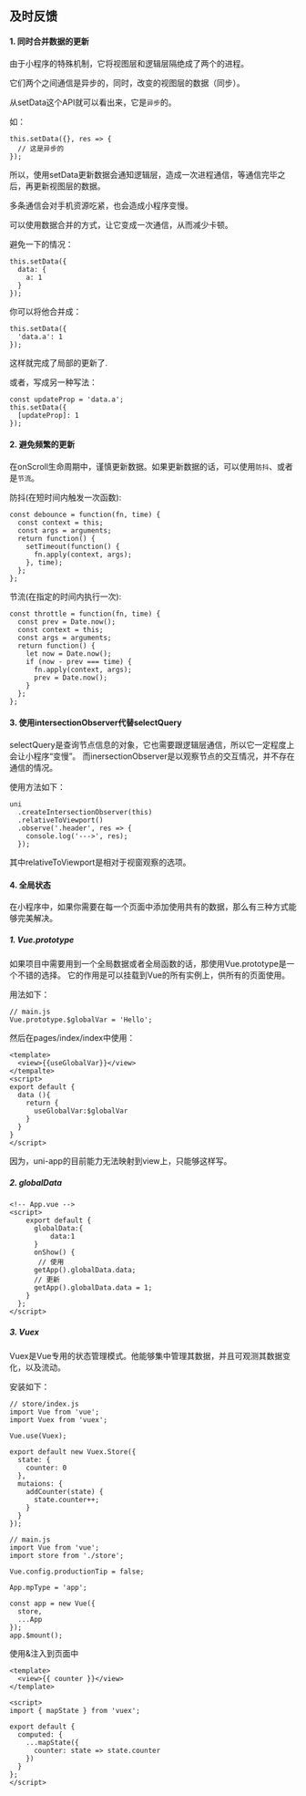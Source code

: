## 及时反馈

#### 1. 同时合并数据的更新
由于小程序的特殊机制，它将视图层和逻辑层隔绝成了两个的进程。

它们两个之间通信是异步的，同时，改变的视图层的数据（同步）。

从setData这个API就可以看出来，它是`异步`的。

如：
```
this.setData({}, res => {
  // 这是异步的
});
```
所以，使用setData更新数据会通知逻辑层，造成一次进程通信，等通信完毕之后，再更新视图层的数据。

多条通信会对手机资源吃紧，也会造成小程序变慢。

可以使用数据合并的方式，让它变成一次通信，从而减少卡顿。

避免一下的情况：
```
this.setData({
  data: {
    a: 1
  }
});
```
你可以将他合并成：
```
this.setData({
  'data.a': 1
});
```
这样就完成了局部的更新了.

或者，写成另一种写法：
```
const updateProp = 'data.a';
this.setData({
  [updateProp]: 1
});
```

#### 2. 避免频繁的更新
在onScroll生命周期中，谨慎更新数据。如果更新数据的话，可以使用`防抖`、或者是`节流`。

防抖(在短时间内触发一次函数):
```
const debounce = function(fn, time) {
  const context = this;
  const args = arguments;
  return function() {
    setTimeout(function() {
      fn.apply(context, args);
    }, time);
  };
};
```
节流(在指定的时间内执行一次):
```
const throttle = function(fn, time) {
  const prev = Date.now();
  const context = this;
  const args = arguments;
  return function() {
    let now = Date.now();
    if (now - prev === time) {
      fn.apply(context, args);
      prev = Date.now();
    }
  };
};
```

#### 3. 使用intersectionObserver代替selectQuery
selectQuery是查询节点信息的对象，它也需要跟逻辑层通信，所以它一定程度上会让小程序“变慢”。
而inersectionObserver是以观察节点的交互情况，并不存在通信的情况。

使用方法如下：
```
uni
  .createIntersectionObserver(this)
  .relativeToViewport()
  .observe('.header', res => {
    console.log('--->', res);
  });
```
其中relativeToViewport是相对于视窗观察的选项。

#### 4. 全局状态
在小程序中，如果你需要在每一个页面中添加使用共有的数据，那么有三种方式能够完美解决。

##### 1. Vue.prototype
如果项目中需要用到一个全局数据或者全局函数的话，那使用Vue.prototype是一个不错的选择。
它的作用是可以挂载到Vue的所有实例上，供所有的页面使用。

用法如下：
```
// main.js
Vue.prototype.$globalVar = 'Hello';
```
然后在pages/index/index中使用：
```
<template>
  <view>{{useGlobalVar}}</view>
</tempalte>
<script>
export default {
  data (){
    return {
      useGlobalVar:$globalVar
    }
  }
}
</script>
```
因为，uni-app的目前能力无法映射到view上，只能够这样写。

##### 2. globalData
```
<!-- App.vue -->
<script>
    export default {
      globalData:{
          data:1
      }
      onShow() {
       // 使用
      getApp().globalData.data;
      // 更新
      getApp().globalData.data = 1;
    }
  };
</script>
```

##### 3. Vuex
Vuex是Vue专用的状态管理模式。他能够集中管理其数据，并且可观测其数据变化，以及流动。

安装如下：
```
// store/index.js
import Vue from 'vue';
import Vuex from 'vuex';

Vue.use(Vuex);

export default new Vuex.Store({
  state: {
    counter: 0
  },
  mutaions: {
    addCounter(state) {
      state.counter++;
    }
  }
});
```
```
// main.js
import Vue from 'vue';
import store from './store';

Vue.config.productionTip = false;

App.mpType = 'app';

const app = new Vue({
  store,
  ...App
});
app.$mount();
```
使用&注入到页面中
```
<template>
  <view>{{ counter }}</view>
</template>

<script>
import { mapState } from 'vuex';

export default {
  computed: {
    ...mapState({
      counter: state => state.counter
    })
  }
};
</script>
```



